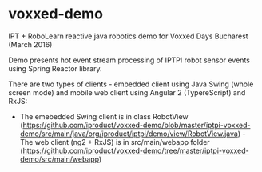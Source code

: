 # voxxed-demo
IPT + RoboLearn reactive java robotics demo for Voxxed Days Bucharest (March 2016) 

Demo presents hot event stream processing of IPTPI robot sensor events using Spring Reactor library.

There are two types of clients - embedded client using Java Swing (whole screen mode) and mobile web client using Angular 2 (TypereScript) and RxJS:

 - The emebedded Swing client is in class RobotView (https://github.com/iproduct/voxxed-demo/blob/master/iptpi-voxxed-demo/src/main/java/org/iproduct/iptpi/demo/view/RobotView.java)  - The web client (ng2 + RxJS) is in src/main/webapp folder (https://github.com/iproduct/voxxed-demo/tree/master/iptpi-voxxed-demo/src/main/webapp)




